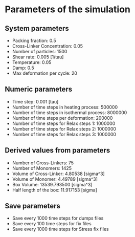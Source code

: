 # Parameters of the simulation

## System parameters 

- Packing fraction: 0.5
- Cross-Linker Concentration: 0.05
- Number of particles: 1500
- Shear rate: 0.005 [1/tau]
- Temperature: 0.05
- Damp: 0.5
- Max deformation per cycle: 20

 ## Numeric parameters 

- Time step: 0.001 [tau]
- Number of time steps in heating process: 500000
- Number of time steps in isothermal process: 8000000
- Number of time steps per deformation: 200000
- Number of time steps for Relax steps 1: 1000000
- Number of time steps for Relax steps 2: 1000000
- Number of time steps for Relax steps 3: 1000000

 ## Derived values from parameters 

- Number of Cross-Linkers: 75
- Number of Monomers: 1425
- Volume of Cross-Linker: 4.80538 [sigma^3]
- Volume of Monomer: 4.49789 [sigma^3]
- Box Volume: 13539.793500 [sigma^3]
- Half length of the box: 11.917153 [sigma]

 ## Save parameters 

- Save every 1000 time steps for dumps files
- Save every 100 time steps for fix files
- Save every 1000 time steps for Stress fix files
